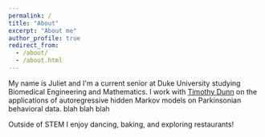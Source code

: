 ```yaml
---
permalink: /
title: "About"
excerpt: "About me"
author_profile: true
redirect_from: 
  - /about/
  - /about.html
---
```


My name is Juliet and I'm a current senior at Duke University studying Biomedical Engineering and Mathematics. I work with [Timothy Dunn](https://www.tdunnlab.org/) on the applications of autoregressive hidden Markov models on Parkinsonian behavioral data. blah blah blah

Outside of STEM I enjoy dancing, baking, and exploring restaurants! 


